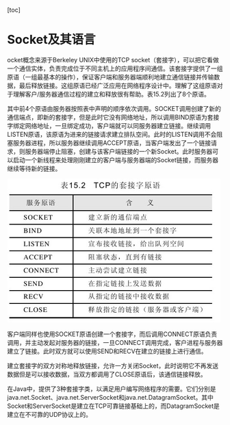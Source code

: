 [toc]

# Socket及其语言

ocket概念来源于Berkeley UNIX中使用的TCP socket（套接字），可以把它看做一个通信实体，负责完成位于不同主机上的应用程序间通信。该套接字提供了一组原语（一组最基本的操作），保证客户端和服务器端顺利地建立通信链接并传输数据，最后释放链接。这组原语已经广泛应用在网络程序设计中。理解了这组原语对于理解客户/服务器通信过程的建立和释放很有帮助。表15.2列出了8个原语。

其中前4个原语由服务器按照表中声明的顺序依次调用。SOCKET调用创建了新的通信端点，即新的套接字，但是此时它没有网络地址，所以调用BIND原语为套接字绑定网络地址，一旦绑定成功，客户端就可以同服务器建立链接。继续调用LISTEN原语，该原语为进来的链接请求建立排队空间。此时的LISTEN调用不会阻塞服务器进程，所以服务器继续调用ACCEPT原语，当客户端发出了一个链接请求，则服务器端停止阻塞，创建与该客户端链接的一个新Socket。此时服务器可以启动一个新线程来处理刚刚建立的客户端与服务器端的Socket链接，而服务器继续等待新的链接。

![img](socket.jpeg)

客户端同样也使用SOCKET原语创建一个套接字，而后调用CONNECT原语负责调用，并主动发起对服务器的链接，一旦CONNECT调用完成，客户进程与服务器建立了链接。此时双方就可以使用SEND和RECV在建立的链接上进行通信。

建立套接字的双方对称地释放链接，允许一方关闭Socket，此时说明它不再发送数据但是可以接收数据，当双方都调用了CLOSE原语后，该通信链接释放。

在Java中，提供了3种套接字类，以满足用户编写网络程序的需要。它们分别是java.net.Socket、java.net.ServerSocket和java.net.DatagramSocket。其中Socket和ServerSocket是建立在TCP可靠链接基础上的，而DatagramSocket是建立在不可靠的UDP协议上的。



